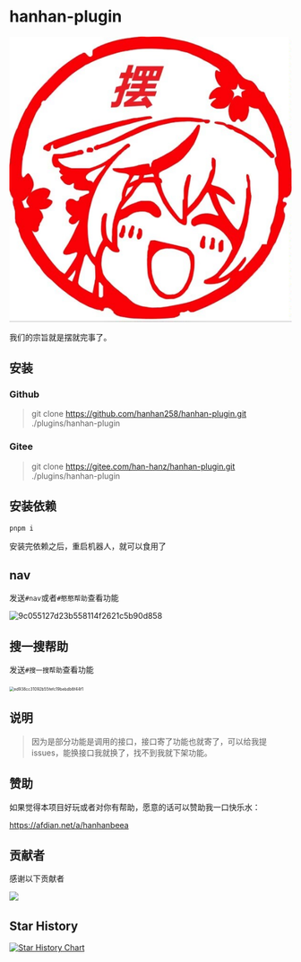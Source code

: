# hanhan-plugin
![](./resources/readme/logo.jpg)

我们的宗旨就是摆就完事了。

## 安装

### Github
> git clone https://github.com/hanhan258/hanhan-plugin.git ./plugins/hanhan-plugin

### Gitee
> git clone https://gitee.com/han-hanz/hanhan-plugin.git ./plugins/hanhan-plugin

## 安装依赖
```bash:numbers
pnpm i
```

安装完依赖之后，重启机器人，就可以食用了

## nav

发送`#nav`或者`#憨憨帮助`查看功能

![9c055127d23b558114f2621c5b90d858](https://github.com/hanhan258/hanhan-plugin/assets/96119846/bacb283a-52ad-464c-bd60-c098c2c65c8c)

## 搜一搜帮助

发送`#搜一搜帮助`查看功能

<img src="https://github.com/hanhan258/hanhan-plugin/assets/96119846/64f13d37-6274-48bb-bd47-5a491f190536" alt="ed938cc31092b55fefc19bebdb6f44f1" style="zoom:50%;" />


## 说明
> 因为是部分功能是调用的接口，接口寄了功能也就寄了，可以给我提issues，能换接口我就换了，找不到我就下架功能。

## 赞助

如果觉得本项目好玩或者对你有帮助，愿意的话可以赞助我一口快乐水：

https://afdian.net/a/hanhanbeea

## 贡献者

<!-- readme: collaborators,contributors -start -->
感谢以下贡献者

<a href="https://github.com/hanhan258/hanhan-plugin/graphs/contributors">
  <img src="https://contrib.rocks/image?repo=hanhan258/hanhan-plugin" />
</a>

<!-- readme: collaborators,contributors -end -->


## Star History

[![Star History Chart](https://api.star-history.com/svg?repos=hanhan258/hanhan-plugin&type=Date)](https://api-star-history.com/#hanhan258/hanhan-plugin&Date)
